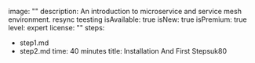 image: ""
description: An introduction to microservice and service mesh environment. resync teesting
isAvailable: true
isNew: true
isPremium: true
level: expert
license: ""
steps:
- step1.md
- step2.md
time: 40 minutes
title: Installation And First Stepsuk80
